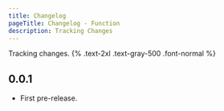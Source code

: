 ```yaml
---
title: Changelog
pageTitle: Changelog - Function
description: Tracking Changes
---
```


Tracking changes. {% .text-2xl .text-gray-500 .font-normal %}

## 0.0.1
+ First pre-release.